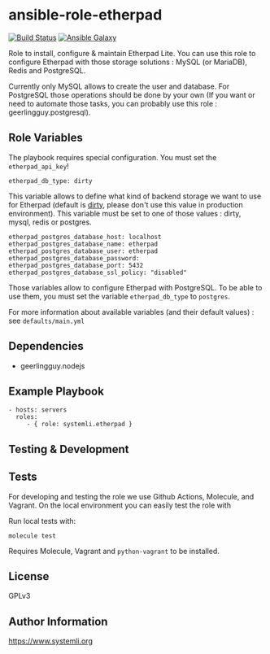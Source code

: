 # ansible-role-etherpad


[![Build Status](https://github.com/systemli/ansible-role-etherpad/workflows/Integration/badge.svg?branch=main)](https://github.com/systemli/ansible-role-etherpad/actions?query=workflow%3AIntegration)
[![Ansible Galaxy](http://img.shields.io/badge/ansible--galaxy-etherpad-blue.svg)](https://galaxy.ansible.com/systemli/etherpad/)

Role to install, configure & maintain Etherpad Lite. You can use this role to configure Etherpad with those storage solutions : MySQL (or MariaDB), Redis and PostgreSQL.


Currently only MySQL allows to create the user and database. For PostgreSQL those operations should be done by your own (If you want or need to automate those tasks, you can probably use this role : geerlingguy.postgresql).

Role Variables
--------------

The playbook requires special configuration. You must set the `etherpad_api_key`!

    etherpad_db_type: dirty
This variable allows to define what kind of backend storage we want to use for Etherpad (default is [dirty](https://github.com/felixge/node-dirty), please don't use this value in production environment). This variable must be set to one of those values : dirty, mysql, redis or postgres.

    etherpad_postgres_database_host: localhost
    etherpad_postgres_database_name: etherpad
    etherpad_postgres_database_user: etherpad
    etherpad_postgres_database_password:
    etherpad_postgres_database_port: 5432
    etherpad_postgres_database_ssl_policy: "disabled"
Those variables allow to configure Etherpad with PostgreSQL. To be able to use them, you must set the variable `etherpad_db_type` to `postgres`.

For more information about available variables (and their default values) : see `defaults/main.yml`

Dependencies
---------------

 * geerlingguy.nodejs

Example Playbook
----------------

    - hosts: servers
      roles:
         - { role: systemli.etherpad }

Testing & Development
---------------------

Tests
-----
For developing and testing the role we use Github Actions, Molecule, and Vagrant. On the local environment you can easily test the role with

Run local tests with:

```
molecule test
```

Requires Molecule, Vagrant and `python-vagrant` to be installed.


License
-------

GPLv3

Author Information
------------------

https://www.systemli.org
